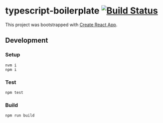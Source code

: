 # typescript-boilerplate [![Build Status](https://travis-ci.org/JakobPetersson/typescript-react-boilerplate.svg?branch=master)](https://travis-ci.org/JakobPetersson/typescript-react-boilerplate)

This project was bootstrapped with [Create React App](https://github.com/facebookincubator/create-react-app).

## Development

### Setup

```
nvm i
npm i
```

### Test

```
npm test
```

### Build

```
npm run build
```
